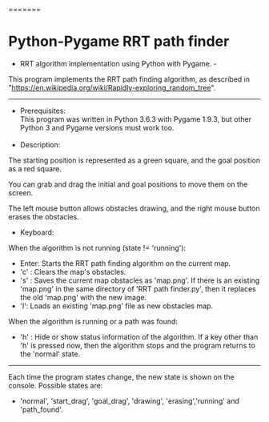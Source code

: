 =======
# Python-Pygame RRT path finder

  - RRT algorithm implementation using Python with Pygame. -

  This program implements the RRT path finding algorithm, as
   described in "https://en.wikipedia.org/wiki/Rapidly-exploring_random_tree".

  - - -

 - Prerequisites: <br>
 This program was written in Python 3.6.3 with Pygame 1.9.3, but
 other Python 3 and Pygame versions must work too.
<br><br>
  - Description:
  
  The starting position is represented as a green square, and
   the goal position as a red square.

  You can grab and drag the initial and goal positions to move them
   on the screen.

  The left mouse button allows obstacles drawing,
   and the right mouse button erases the obstacles.

   
  - Keyboard:
  
   When the algorithm is not running (state != 'running'):
   - Enter: Starts the RRT path finding algorithm on the current map.
   - 'c' : Clears the map's obstacles.
   - 's' : Saves the current map obstacles as 'map.png'.
    If there is an existing 'map.png' in the same directory of 'RRT path finder.py',
     then it replaces the old 'map.png' with the new image.
   - 'l': Loads an existing 'map.png' file as new obstacles map.
   
   When the algorithm is running or a path was found:
   - 'h' : Hide or show status information of the algorithm.
   If a key other than 'h' is pressed now, then the algorithm stops
    and the program returns to the 'normal' state.
    
  - - -

  Each time the program states change, the new state is shown on the console.
  Possible states are:

   - 'normal', 'start_drag', 'goal_drag', 'drawing',
     'erasing','running' and 'path_found'.


